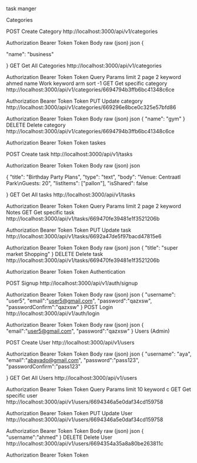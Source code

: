 task manger
﻿

Categories
﻿

POST
Create Category
http://localhost:3000/api/v1/categories
﻿

Authorization
Bearer Token
Token
Body
raw (json)
json
{

"name": "business"


}
GET
Get All Categories
http://localhost:3000/api/v1/categories
﻿

Authorization
Bearer Token
Token
Query Params
limit
2
page
2
keyword
ahmed
name
Work
keyword
arm
sort
-1
GET
Get specific category
http://localhost:3000/api/v1/categories/6694794b3ffb6bc41348c6ce
﻿

Authorization
Bearer Token
Token
PUT
Update category
http://localhost:3000/api/v1/categories/669296e8bce0c325e57bfd86
﻿

Authorization
Bearer Token
Token
Body
raw (json)
json
{
     "name": "gym"
}
DELETE
Delete category
http://localhost:3000/api/v1/categories/6694794b3ffb6bc41348c6ce
﻿

Authorization
Bearer Token
Token
taskes
﻿

POST
Create task
http://localhost:3000/api/v1/tasks
﻿

Authorization
Bearer Token
Token
Body
raw (json)
json

{
        "title": "Birthday Party Plans",
        "type": "text",
        "body": "Venue: Centraatl Park\nGuests: 20",
        "listItems": ["pallon"],
        "isShared": false


}
GET
Get All tasks
http://localhost:3000/api/v1/tasks
﻿

Authorization
Bearer Token
Token
Query Params
limit
2
page
2
keyword
Notes
GET
Get specific task
http://localhost:3000/api/v1/tasks/669470fe39481e1f3521206b
﻿

Authorization
Bearer Token
Token
PUT
Update task
http://localhost:3000/api/v1/tasks/6692a47de5f97bacd47815e6
﻿

Authorization
Bearer Token
Token
Body
raw (json)
json
{
"title": "super market Shopping"
}
DELETE
Delete task
http://localhost:3000/api/v1/tasks/669470fe39481e1f3521206b
﻿

Authorization
Bearer Token
Token
Authentication
﻿

POST
Signup
http://localhost:3000/api/v1/auth/signup
﻿

Authorization
Bearer Token
Token
Body
raw (json)
json
{
    "username": "user5",
    "email":"user5@gmail.com",
    "password":"qazxsw",
    "passwordConfirm":"qazxsw"
}
POST
Login
http://localhost:3000/api/v1/auth/login
﻿

Authorization
Bearer Token
Token
Body
raw (json)
json
{
    "email":"user5@gmail.com",
    "password":"qazxsw"
}
Users (Admin)
﻿

POST
Create User
http://localhost:3000/api/v1/users
﻿

Authorization
Bearer Token
Token
Body
raw (json)
json
{
    "username": "aya",
    "email":"abayado@gmail.com",
    "password":"pass123",
    "passwordConfirm":"pass123"

}
GET
Get All Users
http://localhost:3000/api/v1/users
﻿

Authorization
Bearer Token
Token
Query Params
limit
10
keyword
c
GET
Get specific user
http://localhost:3000/api/v1/users/6694346a5e0daf34cd159758
﻿

Authorization
Bearer Token
Token
PUT
Update User
http://localhost:3000/api/v1/users/6694346a5e0daf34cd159758
﻿

Authorization
Bearer Token
Token
Body
raw (json)
json
{
    "username":"ahmed"
}
DELETE
Delete User
http://localhost:3000/api/v1/users/6694354a35a8a80be263811c
﻿

Authorization
Bearer Token
Token